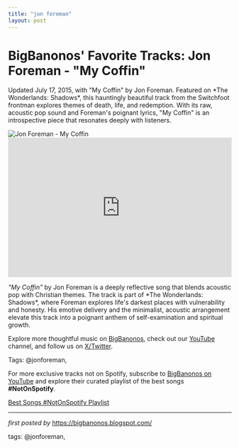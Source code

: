 ```yaml
---
title: "jon foreman"
layout: post
---
```

<!-- Post Title -->
<h1 >BigBanonos' Favorite Tracks: Jon Foreman - "My Coffin"</h1> <!-- Introductory Text -->
<p >Updated July 17, 2015, with "My Coffin" by Jon Foreman. Featured on *The Wonderlands: Shadows*, this hauntingly beautiful track from the Switchfoot frontman explores themes of death, life, and redemption. With its raw, acoustic pop sound and Foreman's poignant lyrics, "My Coffin" is an introspective piece that resonates deeply with listeners.</p> <!-- Featured Image -->
<div > <img src="https://relevantmagazine.com/wp-content/uploads/2021/02/Jon-Foreman-on-Confronting-Your-Dark-Places_Feature_RLV_2022-1600x1066.jpg" alt="Jon Foreman - My Coffin" />
</div> <!-- YouTube Video Embed -->
<div > <iframe width="100%" height="315" src="https://www.youtube.com/embed/LJ1uRgdTM44" title="Jon Foreman - My Coffin (Official Audio)" frameborder="0" allow="accelerometer; autoplay; clipboard-write; encrypted-media; gyroscope; picture-in-picture; web-share" referrerpolicy="strict-origin-when-cross-origin" allowfullscreen></iframe>
</div> <!-- Song Information -->
<div > <p><em>"My Coffin"</em> by Jon Foreman is a deeply reflective song that blends acoustic pop with Christian themes. The track is part of *The Wonderlands: Shadows*, where Foreman explores life's darkest places with vulnerability and honesty. His emotive delivery and the minimalist, acoustic arrangement elevate this track into a poignant anthem of self-examination and spiritual growth.</p>
</div> <!-- Footer Links -->
<div > <p>Explore more thoughtful music on <a href="https://bigbanonos.blogspot.com/" target="_blank">BigBanonos</a>, check out our <a href="https://www.youtube.com/@BigBanonos" target="_blank">YouTube</a> channel, and follow us on <a href="https://x.com/bigbanonos" target="_blank">X/Twitter</a>.</p>
</div> <!-- Tags -->
<p >Tags: @jonforeman,</p>


<!--Subscribe and Playlist Links-->
<div>
    <p>For more exclusive tracks not on Spotify, subscribe to <a href="https://www.youtube.com/@BigBanonos" target="_blank">BigBanonos on YouTube</a> and explore their curated playlist of the best songs <strong>#NotOnSpotify</strong>.</p>
    <p><a href="https://www.youtube.com/playlist?list=PLtuNtuTatqI0kFahUCbtbfenC_ET5O_tr" target="_blank">Best Songs #NotOnSpotify Playlist<br /></a></p></div>

<hr />

<p><em>first posted by</em> <a href="https://bigbanonos.blogspot.com/" rel="noopener" target="_new">https://bigbanonos.blogspot.com/</a></p>

<p>tags: @jonforeman,</p>

